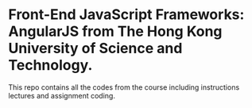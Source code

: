 # Front-End JavaScript Frameworks: AngularJS from  The Hong Kong University of Science and Technology.


This repo contains all the codes from the course including instructions lectures and assignment coding.


